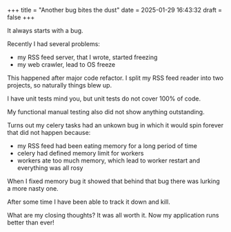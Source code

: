 +++
title = "Another bug bites the dust"
date = 2025-01-29 16:43:32
draft = false
+++

It always starts with a bug.

Recently I had several problems:

 - my RSS feed server, that I wrote, started freezing
 - my web crawler, lead to OS freeze

This happened after major code refactor. I split my RSS feed reader into two projects, so naturally things blew up.

I have unit tests mind you, but unit tests do not cover 100% of code.

My functional manual testing also did not show anything outstanding.


Turns out my celery tasks had an unkown bug in which it would spin forever that did not happen because:
 - my RSS feed had been eating memory for a long period of time
 - celery had defined memory limit for workers
 - workers ate too much memory, which lead to worker restart and everything was all rosy

When I fixed memory bug it showed that behind that bug there was lurking a more nasty one.

After some time I have been able to track it down and kill.

What are my closing thoughts? It was all worth it. Now my application runs better than ever!
